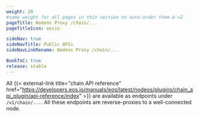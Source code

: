 ```yaml
---
weight: 20
#same weight for all pages in this section to auto-order them A->Z
pageTitle: Nodeos Proxy /chain/...
pageTitleIcon: eosio

sideNav: true
sideNavTitle: Public APIs
sideNavLinkRename: Nodeos Proxy /chain/...

BookToC: true
release: stable
---
```


All {{< external-link title="chain API reference" href="https://developers.eos.io/manuals/eos/latest/nodeos/plugins/chain_api_plugin/api-reference/index" >}} are available as endpoints under `/v1/chain/...`. All these endpoints are reverse-proxies to a well-connected node.